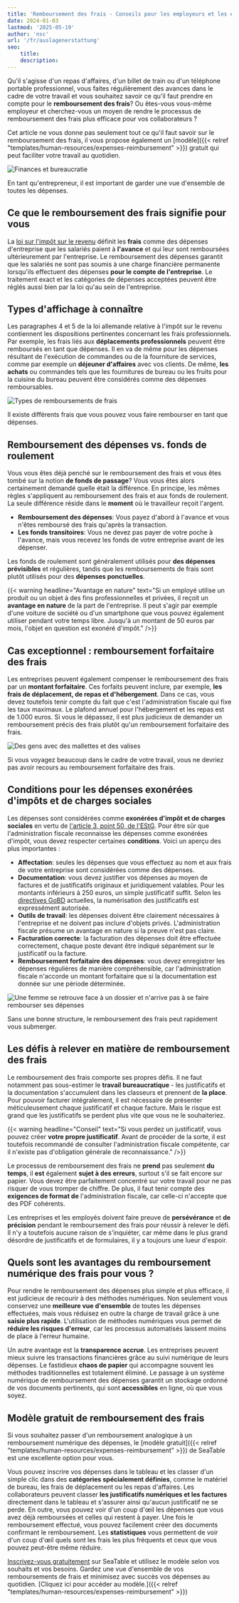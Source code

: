 ```yaml
---
title: 'Remboursement des frais - Conseils pour les employeurs et les employés'
date: 2024-01-03
lastmod: '2025-05-19'
author: 'nsc'
url: '/fr/auslagenerstattung'
seo:
    title:
    description:
---
```


Qu'il s'agisse d'un repas d'affaires, d'un billet de train ou d'un téléphone portable professionnel, vous faites régulièrement des avances dans le cadre de votre travail et vous souhaitez savoir ce qu'il faut prendre en compte pour le **remboursement des frais**? Ou êtes-vous vous-même employeur et cherchez-vous un moyen de rendre le processus de remboursement des frais plus efficace pour vos collaborateurs ?

Cet article ne vous donne pas seulement tout ce qu'il faut savoir sur le remboursement des frais, il vous propose également un [modèle]({{< relref "templates/human-resources/expenses-reimbursement" >}}) gratuit qui peut faciliter votre travail au quotidien.

![Finances et bureaucratie](3d-rendering-finanzgeschaeftskonzept-fuer-steuerzahlungen-711x533.jpg)

En tant qu'entrepreneur, il est important de garder une vue d'ensemble de toutes les dépenses.

## Ce que le remboursement des frais signifie pour vous

La [loi sur l'impôt sur le revenu](https://www.gesetze-im-internet.de/estg/) définit les **frais** comme des dépenses d'entreprise que les salariés paient à **l'avance** et qui leur sont remboursées ultérieurement par l'entreprise. Le remboursement des dépenses garantit que les salariés ne sont pas soumis à une charge financière permanente lorsqu'ils effectuent des dépenses **pour le compte de l'entreprise**. Le traitement exact et les catégories de dépenses acceptées peuvent être réglés aussi bien par la loi qu'au sein de l'entreprise.

## Types d'affichage à connaître

Les paragraphes 4 et 5 de la loi allemande relative à l'impôt sur le revenu contiennent les dispositions pertinentes concernant les frais professionnels. Par exemple, les frais liés aux **déplacements professionnels** peuvent être remboursés en tant que dépenses. Il en va de même pour les dépenses résultant de l'exécution de commandes ou de la fourniture de services, comme par exemple un **déjeuner d'affaires** avec vos clients. De même, **les achats** ou commandes tels que les fournitures de bureau ou les fruits pour la cuisine du bureau peuvent être considérés comme des dépenses remboursables.

![Types de remboursements de frais](Pastel-Aesthetic-Minimalist-Lifestyle-Tips-List-Instagram-Post-2-711x711.png)

Il existe différents frais que vous pouvez vous faire rembourser en tant que dépenses.

## Remboursement des dépenses vs. fonds de roulement

Vous vous êtes déjà penché sur le remboursement des frais et vous êtes tombé sur la notion **de fonds de passage**? Vous vous êtes alors certainement demandé quelle était la différence. En principe, les mêmes règles s'appliquent au remboursement des frais et aux fonds de roulement. La seule différence réside dans le **moment** où le travailleur reçoit l'argent.

- **Remboursement des dépenses**: Vous payez d'abord à l'avance et vous n'êtes remboursé des frais qu'après la transaction.
- **Les fonds transitoires**: Vous ne devez pas payer de votre poche à l'avance, mais vous recevez les fonds de votre entreprise avant de les dépenser.

Les fonds de roulement sont généralement utilisés pour **des dépenses prévisibles** et régulières, tandis que les remboursements de frais sont plutôt utilisés pour des **dépenses ponctuelles**.

{{< warning headline="Avantage en nature" text="Si un employé utilise un produit ou un objet à des fins professionnelles et privées, il reçoit un **avantage en nature** de la part de l'entreprise. Il peut s'agir par exemple d'une voiture de société ou d'un smartphone que vous pouvez également utiliser pendant votre temps libre. Jusqu'à un montant de 50 euros par mois, l'objet en question est exonéré d'impôt." />}}

## Cas exceptionnel : remboursement forfaitaire des frais

Les entreprises peuvent également compenser le remboursement des frais par un **montant forfaitaire**. Ces forfaits peuvent inclure, par exemple, **les frais de déplacement, de repas et d'hébergement**. Dans ce cas, vous devez toutefois tenir compte du fait que c'est l'administration fiscale qui fixe les taux maximaux. Le plafond annuel pour l'hébergement et les repas est de 1.000 euros. Si vous le dépassez, il est plus judicieux de demander un remboursement précis des frais plutôt qu'un remboursement forfaitaire des frais.

![Des gens avec des mallettes et des valises](19320-711x284.jpg)

Si vous voyagez beaucoup dans le cadre de votre travail, vous ne devriez pas avoir recours au remboursement forfaitaire des frais.

## Conditions pour les dépenses exonérées d'impôts et de charges sociales

Les dépenses sont considérées comme **exonérées d'impôt et de charges sociales** en vertu de [l'article 3, point 50, de l'EStG](https://www.gesetze-im-internet.de/estg/__3.html). Pour être sûr que l'administration fiscale reconnaisse les dépenses comme exonérées d'impôt, vous devez respecter certaines **conditions**. Voici un aperçu des plus importantes :

- **Affectation**: seules les dépenses que vous effectuez au nom et aux frais de votre entreprise sont considérées comme des dépenses.
- **Documentation**: vous devez justifier vos dépenses au moyen de factures et de justificatifs originaux et juridiquement valables. Pour les montants inférieurs à 250 euros, un simple justificatif suffit. Selon les [directives GoBD](https://ao.bundesfinanzministerium.de/ao/2021/Anhaenge/BMF-Schreiben-und-gleichlautende-Laendererlasse/Anhang-64/anhang-64.html) actuelles, la numérisation des justificatifs est expressément autorisée.
- **Outils de travail**: les dépenses doivent être clairement nécessaires à l'entreprise et ne doivent pas inclure d'objets privés. L'administration fiscale présume un avantage en nature si la preuve n'est pas claire.
- **Facturation correcte**: la facturation des dépenses doit être effectuée correctement, chaque poste devant être indiqué séparément sur le justificatif ou la facture.
- **Remboursement forfaitaire des dépenses**: vous devez enregistrer les dépenses régulières de manière compréhensible, car l'administration fiscale n'accorde un montant forfaitaire que si la documentation est donnée sur une période déterminée.

![Une femme se retrouve face à un dossier et n'arrive pas à se faire rembourser ses dépenses](9276421-e1704291543704.jpg)

Sans une bonne structure, le remboursement des frais peut rapidement vous submerger.

## Les défis à relever en matière de remboursement des frais

Le remboursement des frais comporte ses propres défis. Il ne faut notamment pas sous-estimer le **travail bureaucratique** - les justificatifs et la documentation s'accumulent dans les classeurs et prennent de **la place**. Pour pouvoir facturer intégralement, il est nécessaire de présenter méticuleusement chaque justificatif et chaque facture. Mais le risque est grand que les justificatifs se perdent plus vite que vous ne le souhaiteriez.

{{< warning headline="Conseil" text="Si vous perdez un justificatif, vous pouvez créer **votre propre justificatif**. Avant de procéder de la sorte, il est toutefois recommandé de consulter l'administration fiscale compétente, car il n'existe pas d'obligation générale de reconnaissance." />}}

Le processus de remboursement des frais ne **prend** pas seulement **du temps**, il **est** également **sujet à des erreurs**, surtout s'il se fait encore sur papier. Vous devez être parfaitement concentré sur votre travail pour ne pas risquer de vous tromper de chiffre. De plus, il faut tenir compte des **exigences de format de** l'administration fiscale, car celle-ci n'accepte que des PDF cohérents.

Les entreprises et les employés doivent faire preuve de **persévérance** et **de précision** pendant le remboursement des frais pour réussir à relever le défi. Il n'y a toutefois aucune raison de s'inquiéter, car même dans le plus grand désordre de justificatifs et de formulaires, il y a toujours une lueur d'espoir.

## Quels sont les avantages du remboursement numérique des frais pour vous ?

Pour rendre le remboursement des dépenses plus simple et plus efficace, il est judicieux de recourir à des méthodes numériques. Non seulement vous conservez une **meilleure vue d'ensemble** de toutes les dépenses effectuées, mais vous réduisez en outre la charge de travail grâce à une **saisie plus rapide**. L'utilisation de méthodes numériques vous permet de **réduire les risques d'erreur**, car les processus automatisés laissent moins de place à l'erreur humaine.

Un autre avantage est la **transparence accrue**. Les entreprises peuvent mieux suivre les transactions financières grâce au suivi numérique de leurs dépenses. Le fastidieux **chaos de papier** qui accompagne souvent les méthodes traditionnelles est totalement éliminé. Le passage à un système numérique de remboursement des dépenses garantit un stockage ordonné de vos documents pertinents, qui sont **accessibles** en ligne, où que vous soyez.

## Modèle gratuit de remboursement des frais

Si vous souhaitez passer d'un remboursement analogique à un remboursement numérique des dépenses, le [modèle gratuit]({{< relref "templates/human-resources/expenses-reimbursement" >}}) de SeaTable est une excellente option pour vous.

Vous pouvez inscrire vos dépenses dans le tableau et les classer d'un simple clic dans des **catégories spécialement définies**, comme le matériel de bureau, les frais de déplacement ou les repas d'affaires. Les collaborateurs peuvent classer **les justificatifs numériques et les factures** directement dans le tableau et s'assurer ainsi qu'aucun justificatif ne se perde. En outre, vous pouvez voir d'un coup d'œil les dépenses que vous avez déjà remboursées et celles qui restent à payer. Une fois le remboursement effectué, vous pouvez facilement créer des documents confirmant le remboursement. Les **statistiques** vous permettent de voir d'un coup d'œil quels sont les frais les plus fréquents et ceux que vous pouvez peut-être même réduire.

[Inscrivez-vous gratuitement](https://seatable.io/fr/enregistrement/) sur SeaTable et utilisez le modèle selon vos souhaits et vos besoins. Gardez une vue d'ensemble de vos remboursements de frais et minimisez avec succès vos dépenses au quotidien. [Cliquez ici pour accéder au modèle.]({{< relref "templates/human-resources/expenses-reimbursement" >}})
